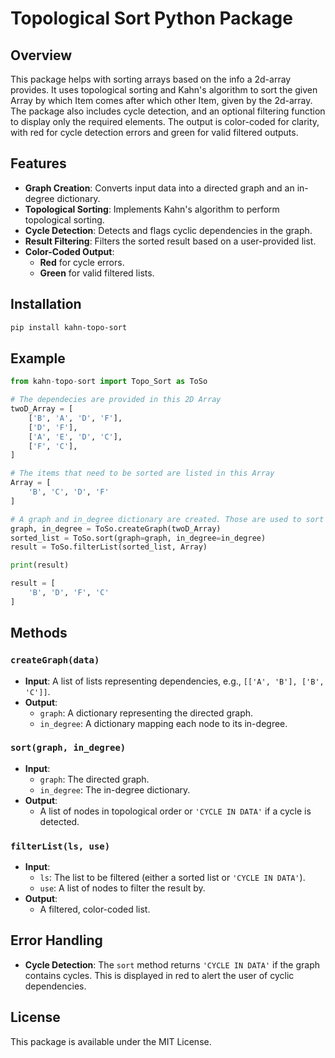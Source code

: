 # Topological Sort Python Package

## Overview

This package helps with sorting arrays based on the info a 2d-array provides. It uses topological sorting and Kahn's algorithm to sort the given Array by which Item comes after which other Item, given by the 2d-array. The package also includes cycle detection, and an optional filtering function to display only the required elements. The output is color-coded for clarity, with red for cycle detection errors and green for valid filtered outputs.

## Features

- **Graph Creation**: Converts input data into a directed graph and an in-degree dictionary.
- **Topological Sorting**: Implements Kahn's algorithm to perform topological sorting.
- **Cycle Detection**: Detects and flags cyclic dependencies in the graph.
- **Result Filtering**: Filters the sorted result based on a user-provided list.
- **Color-Coded Output**: 
  - **Red** for cycle errors.
  - **Green** for valid filtered lists.

## Installation

```bash
pip install kahn-topo-sort
```

## Example

```python
from kahn-topo-sort import Topo_Sort as ToSo

# The dependecies are provided in this 2D Array
twoD_Array = [
    ['B', 'A', 'D', 'F'],
    ['D', 'F'],
    ['A', 'E', 'D', 'C'],
    ['F', 'C'],
]

# The items that need to be sorted are listed in this Array
Array = [
    'B', 'C', 'D', 'F'
]

# A graph and in_degree dictionary are created. Those are used to sort the 2D Array. Then the all the items that are not in the Array are removed from the sorted List.
graph, in_degree = ToSo.createGraph(twoD_Array)
sorted_list = ToSo.sort(graph=graph, in_degree=in_degree)
result = ToSo.filterList(sorted_list, Array)

print(result)

result = [
    'B', 'D', 'F', 'C'
]
```

## Methods

### `createGraph(data)`

- **Input**: A list of lists representing dependencies, e.g., `[['A', 'B'], ['B', 'C']]`.
- **Output**:
  - `graph`: A dictionary representing the directed graph.
  - `in_degree`: A dictionary mapping each node to its in-degree.

### `sort(graph, in_degree)`

- **Input**:
  - `graph`: The directed graph.
  - `in_degree`: The in-degree dictionary.
- **Output**: 
  - A list of nodes in topological order or `'CYCLE IN DATA'` if a cycle is detected.

### `filterList(ls, use)`

- **Input**:
  - `ls`: The list to be filtered (either a sorted list or `'CYCLE IN DATA'`).
  - `use`: A list of nodes to filter the result by.
- **Output**: 
  - A filtered, color-coded list.

## Error Handling

- **Cycle Detection**: The `sort` method returns `'CYCLE IN DATA'` if the graph contains cycles. This is displayed in red to alert the user of cyclic dependencies.

## License

This package is available under the MIT License.